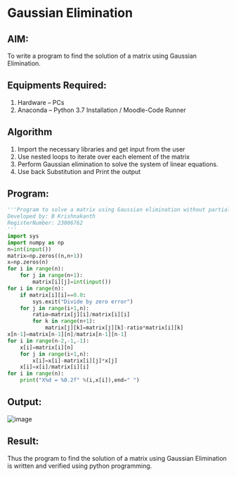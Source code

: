# Gaussian Elimination

## AIM:
To write a program to find the solution of a matrix using Gaussian Elimination.

## Equipments Required:
1. Hardware – PCs
2. Anaconda – Python 3.7 Installation / Moodle-Code Runner

## Algorithm
1. Import the necessary libraries and get input from the user
2. Use nested loops to iterate over each element of the matrix
3. Perform Gaussian elimination to solve the system of linear equations.
4. Use back Substitution and Print the output

## Program:
```python
'''Program to solve a matrix using Gaussian elimination without partial pivoting.
Developed by: B Krishnakanth    
RegisterNumber: 23006762
'''
import sys 
import numpy as np
n=int(input())
matrix=np.zeros((n,n+1))
x=np.zeros(n)
for i in range(n):
    for j in range(n+1):
        matrix[i][j]=int(input())
for i in range(n):
    if matrix[i][i]==0.0:
        sys.exit("Divide by zero error")
    for j in range(i+1,n):
        ratio=matrix[j][i]/matrix[i][i]
        for k in range(n+1):
            matrix[j][k]=matrix[j][k]-ratio*matrix[i][k]
x[n-1]=matrix[n-1][n]/matrix[n-1][n-1]
for i in range(n-2,-1,-1):
    x[i]=matrix[i][n]
    for j in range(i+1,n):
        x[i]=x[i]-matrix[i][j]*x[j]
    x[i]=x[i]/matrix[i][i]
for i in range(n):
    print("X%d = %0.2f" %(i,x[i]),end=" ")
```

## Output:
![image](https://github.com/Krishnakanth23006762/Gaussian/assets/138849446/7414e903-1fd1-46ad-be44-2d7ba977da58)





## Result:
Thus the program to find the solution of a matrix using Gaussian Elimination is written and verified using python programming.

